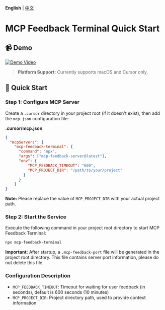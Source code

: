 **English** | [中文](./README-zh.md)

# MCP Feedback Terminal Quick Start

## 📹 Demo

[![Demo Video](https://img.youtube.com/vi/qo-TBNS_RE8/0.jpg)](https://www.youtube.com/watch?v=qo-TBNS_RE8)

> **Platform Support:** Currently supports macOS and Cursor only.

## 🚀 Quick Start

### Step 1: Configure MCP Server

Create a `.cursor` directory in your project root (if it doesn't exist), then add the `mcp.json` configuration file:

**.cursor/mcp.json**
```json
{
  "mcpServers": {
    "mcp-feedback-terminal": {
      "command": "npx",
      "args": ["mcp-feedback-server@latest"],
      "env": {
          "MCP_FEEDBACK_TIMEOUT": "600",
          "MCP_PROJECT_DIR": "/path/to/your/project"
        }
      }
    }
}
```

**Note:** Please replace the value of `MCP_PROJECT_DIR` with your actual project path.

### Step 2: Start the Service

Execute the following command in your project root directory to start MCP Feedback Terminal:

```bash
npx mcp-feedback-terminal
```

**Important:** After startup, a `.mcp-feedback-port` file will be generated in the project root directory. This file contains server port information, please do not delete this file.

### Configuration Description

- `MCP_FEEDBACK_TIMEOUT`: Timeout for waiting for user feedback (in seconds), default is 600 seconds (10 minutes)
- `MCP_PROJECT_DIR`: Project directory path, used to provide context information 
